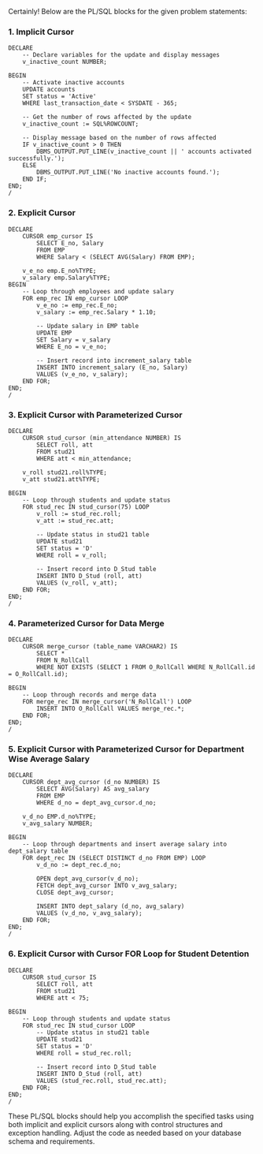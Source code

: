 Certainly! Below are the PL/SQL blocks for the given problem statements:

### 1. Implicit Cursor
```plsql
DECLARE
    -- Declare variables for the update and display messages
    v_inactive_count NUMBER;

BEGIN
    -- Activate inactive accounts
    UPDATE accounts
    SET status = 'Active'
    WHERE last_transaction_date < SYSDATE - 365;

    -- Get the number of rows affected by the update
    v_inactive_count := SQL%ROWCOUNT;

    -- Display message based on the number of rows affected
    IF v_inactive_count > 0 THEN
        DBMS_OUTPUT.PUT_LINE(v_inactive_count || ' accounts activated successfully.');
    ELSE
        DBMS_OUTPUT.PUT_LINE('No inactive accounts found.');
    END IF;
END;
/
```

### 2. Explicit Cursor
```plsql
DECLARE
    CURSOR emp_cursor IS
        SELECT E_no, Salary
        FROM EMP
        WHERE Salary < (SELECT AVG(Salary) FROM EMP);

    v_e_no emp.E_no%TYPE;
    v_salary emp.Salary%TYPE;
BEGIN
    -- Loop through employees and update salary
    FOR emp_rec IN emp_cursor LOOP
        v_e_no := emp_rec.E_no;
        v_salary := emp_rec.Salary * 1.10;

        -- Update salary in EMP table
        UPDATE EMP
        SET Salary = v_salary
        WHERE E_no = v_e_no;

        -- Insert record into increment_salary table
        INSERT INTO increment_salary (E_no, Salary)
        VALUES (v_e_no, v_salary);
    END FOR;
END;
/
```

### 3. Explicit Cursor with Parameterized Cursor
```plsql
DECLARE
    CURSOR stud_cursor (min_attendance NUMBER) IS
        SELECT roll, att
        FROM stud21
        WHERE att < min_attendance;

    v_roll stud21.roll%TYPE;
    v_att stud21.att%TYPE;

BEGIN
    -- Loop through students and update status
    FOR stud_rec IN stud_cursor(75) LOOP
        v_roll := stud_rec.roll;
        v_att := stud_rec.att;

        -- Update status in stud21 table
        UPDATE stud21
        SET status = 'D'
        WHERE roll = v_roll;

        -- Insert record into D_Stud table
        INSERT INTO D_Stud (roll, att)
        VALUES (v_roll, v_att);
    END FOR;
END;
/
```

### 4. Parameterized Cursor for Data Merge
```plsql
DECLARE
    CURSOR merge_cursor (table_name VARCHAR2) IS
        SELECT *
        FROM N_RollCall
        WHERE NOT EXISTS (SELECT 1 FROM O_RollCall WHERE N_RollCall.id = O_RollCall.id);

BEGIN
    -- Loop through records and merge data
    FOR merge_rec IN merge_cursor('N_RollCall') LOOP
        INSERT INTO O_RollCall VALUES merge_rec.*;
    END FOR;
END;
/
```

### 5. Explicit Cursor with Parameterized Cursor for Department Wise Average Salary
```plsql
DECLARE
    CURSOR dept_avg_cursor (d_no NUMBER) IS
        SELECT AVG(Salary) AS avg_salary
        FROM EMP
        WHERE d_no = dept_avg_cursor.d_no;

    v_d_no EMP.d_no%TYPE;
    v_avg_salary NUMBER;

BEGIN
    -- Loop through departments and insert average salary into dept_salary table
    FOR dept_rec IN (SELECT DISTINCT d_no FROM EMP) LOOP
        v_d_no := dept_rec.d_no;

        OPEN dept_avg_cursor(v_d_no);
        FETCH dept_avg_cursor INTO v_avg_salary;
        CLOSE dept_avg_cursor;

        INSERT INTO dept_salary (d_no, avg_salary)
        VALUES (v_d_no, v_avg_salary);
    END FOR;
END;
/
```

### 6. Explicit Cursor with Cursor FOR Loop for Student Detention
```plsql
DECLARE
    CURSOR stud_cursor IS
        SELECT roll, att
        FROM stud21
        WHERE att < 75;

BEGIN
    -- Loop through students and update status
    FOR stud_rec IN stud_cursor LOOP
        -- Update status in stud21 table
        UPDATE stud21
        SET status = 'D'
        WHERE roll = stud_rec.roll;

        -- Insert record into D_Stud table
        INSERT INTO D_Stud (roll, att)
        VALUES (stud_rec.roll, stud_rec.att);
    END FOR;
END;
/
```

These PL/SQL blocks should help you accomplish the specified tasks using both implicit and explicit cursors along with control structures and exception handling. Adjust the code as needed based on your database schema and requirements.
